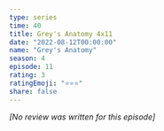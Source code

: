 ```yaml
---
type: series
time: 40
title: Grey's Anatomy 4x11
date: "2022-08-12T00:00:00"
name: "Grey's Anatomy"
season: 4
episode: 11
rating: 3
ratingEmoji: "⭐️⭐️⭐️"
share: false
---
```


*[No review was written for this episode]*